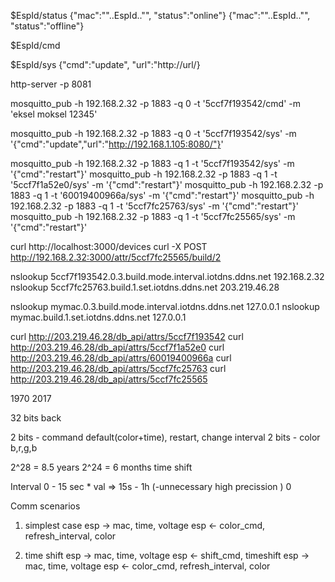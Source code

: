 


$EspId/status
{\"mac\":\""..EspId.."\", \"status\":\"online\"}
{\"mac\":\""..EspId.."\", \"status\":\"offline\"}


$EspId/cmd

$EspId/sys
{"cmd":"update", "url":"http://url/}

http-server -p 8081

mosquitto_pub -h 192.168.2.32 -p 1883 -q 0 -t  '5ccf7f193542/cmd' -m 'eksel moksel 12345'

mosquitto_pub -h 192.168.2.32 -p 1883 -q 0 -t  '5ccf7f193542/sys' -m '{"cmd":"update","url":"http://192.168.1.105:8080/"}'
 
mosquitto_pub -h 192.168.2.32 -p 1883 -q 1 -t  '5ccf7f193542/sys' -m '{"cmd":"restart"}'
mosquitto_pub -h 192.168.2.32 -p 1883 -q 1 -t  '5ccf7f1a52e0/sys' -m '{"cmd":"restart"}'
mosquitto_pub -h 192.168.2.32 -p 1883 -q 1 -t  '60019400966a/sys' -m '{"cmd":"restart"}'
mosquitto_pub -h 192.168.2.32 -p 1883 -q 1 -t  '5ccf7fc25763/sys' -m '{"cmd":"restart"}'
mosquitto_pub -h 192.168.2.32 -p 1883 -q 1 -t  '5ccf7fc25565/sys' -m '{"cmd":"restart"}'
 
 
 curl  http://localhost:3000/devices 
curl -X POST http://192.168.2.32:3000/attr/5ccf7fc25565/build/2

nslookup 5ccf7f193542.0.3.build.mode.interval.iotdns.ddns.net 192.168.2.32
nslookup 5ccf7fc25763.build.1.set.iotdns.ddns.net 203.219.46.28

nslookup mymac.0.3.build.mode.interval.iotdns.ddns.net 127.0.0.1
nslookup mymac.build.1.set.iotdns.ddns.net 127.0.0.1


curl http://203.219.46.28/db_api/attrs/5ccf7f193542
curl http://203.219.46.28/db_api/attrs/5ccf7f1a52e0
curl http://203.219.46.28/db_api/attrs/60019400966a
curl http://203.219.46.28/db_api/attrs/5ccf7fc25763
curl http://203.219.46.28/db_api/attrs/5ccf7fc25565



 
 1970
 2017
 
32 bits back

2 bits - command default(color+time), restart, change interval
2 bits - color b,r,g,b

2^28 = 8.5 years
2^24 = 6 months time shift


Interval 
0 - 15 sec * val => 15s - 1h (-unnecessary high precission )
0


Comm scenarios
1. simplest case
esp -> mac, time, voltage
esp <- color_cmd, refresh_interval, color

2. time shift
esp -> mac, time, voltage
esp <- shift_cmd, timeshift
esp -> mac, time, voltage
esp <- color_cmd, refresh_interval, color

